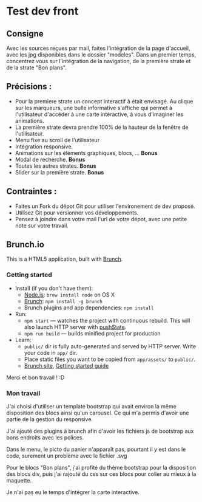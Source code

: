 # Test dev front

## Consigne
Avec les sources reçues par mail, faites l'intégration de la page d'accueil, avec les jpg disponibles dans le dossier "modeles". Dans un premier temps, concentrez vous sur l'intégration de la navigation, de la première strate et de la strate "Bon plans".

## Précisions :
- Pour la premiere strate un concept interactif à était envisagé. Au clique sur les marqueurs, une bulle informative s'affiche qui permet à l'utilisateur d'accéder à une carte intéractive, à vous d'imaginer les animations.
- La première strate devra prendre 100% de la hauteur de la fenêtre de l'utilisateur.
- Menu fixe au scroll de l'utilisateur
- Intégration responsive.
- Animations sur les éléments graphiques, blocs, ... **Bonus**
- Modal de recherche. **Bonus**
- Toutes les autres strates. **Bonus**
- Slider sur la première strate. **Bonus**

## Contraintes :
- Faites un Fork du dépot Git pour utiliser l'environement de dev proposé.
- Utilisez Git pour versionner vos développements.
- Pensez à joindre dans votre mail l'url de votre dépot, avec une petite note sur votre travail.


## Brunch.io

This is a HTML5 application, built with [Brunch](http://brunch.io).

### Getting started
* Install (if you don't have them):
    * [Node.js](http://nodejs.org): `brew install node` on OS X
    * [Brunch](http://brunch.io): `npm install -g brunch`
    * Brunch plugins and app dependencies: `npm install`
* Run:
    * `npm start` — watches the project with continuous rebuild. This will also launch HTTP server with [pushState](https://developer.mozilla.org/en-US/docs/Web/Guide/API/DOM/Manipulating_the_browser_history).
    * `npm run build` — builds minified project for production
* Learn:
    * `public/` dir is fully auto-generated and served by HTTP server.  Write your code in `app/` dir.
    * Place static files you want to be copied from `app/assets/` to `public/`.
    * [Brunch site](http://brunch.io), [Getting started guide](https://github.com/brunch/brunch-guide#readme)

Merci et bon travail ! :D

### Mon travail
J'ai choisi d'utiliser un template bootstrap qui avait environ la même disposition des blocs ainsi qu'un carousel. Ce qui m'a permis d'avoir une partie de la gestion du responsive.

J'ai ajouté des plugins à brunch afin d'avoir les fichiers js de bootstrap aux bons endroits avec les polices.

Dans le menu, le picto du panier n'apparaît pas, pourtant il y est dans le code, surement un problème avec le fichier .svg

Pour le blocs "Bon plans", j'ai profité du thème bootstrap pour la disposition des blocs div, puis j'ai rajouté du css sur ces blocs pour coller au mieux à la maquette.

Je n'ai pas eu le temps d'intégrer la carte interactive.

